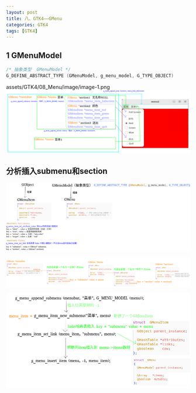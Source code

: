 ```yaml
---
layout: post
title: 八、GTK4——GMenu
categories: GTK4
tags: [GTK4]
---
```


## 1 GMenuModel

```c
/* 抽象类型  GMenuModel */
G_DEFINE_ABSTRACT_TYPE (GMenuModel, g_menu_model, G_TYPE_OBJECT)
```
assets/GTK4/08_Menu/image/image-1.png
![alt text](/assets/GTK4/08_Menu/image/image-1.png)

## 分析插入submenu和section

![alt text](/assets/GTK4/08_Menu/image/image-2.png)

![alt text](/assets/GTK4/08_Menu/image/image.png)

![alt text](/assets/GTK4/08_Menu/image/image-3.png)

